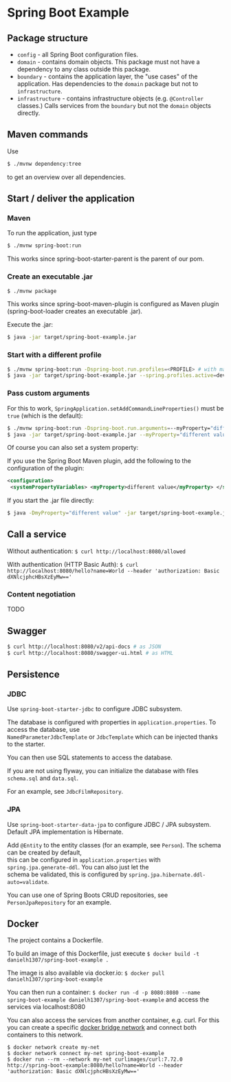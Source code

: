 # Spring Boot Example  
  
## Package structure  
  
 * `config` - all Spring Boot configuration files.  
 * `domain` - contains domain objects. This package must not have a dependency to any class outside this package.  
 * `boundary` - contains the application layer, the "use cases" of the application. Has dependencies to the `domain` package but not to `infrastructure`.   
 * `infrastructure` - contains infrastructure objects (e.g. `@Controller` classes.) Calls services from the `boundary` but not the `domain` objects directly.  
  
## Maven commands  
  
Use  
  
```bash  
$ ./mvnw dependency:tree  
```  
  
to get an overview over all dependencies.  
  
## Start / deliver the application  
  
### Maven  
  
To run the application, just type  
  
```bash  
$ ./mvnw spring-boot:run  
```  
  
This works since spring-boot-starter-parent is the parent of our pom.  
  
### Create an executable .jar  
  
```bash  
$ ./mvnw package  
```  
  
This works since spring-boot-maven-plugin is configured as Maven plugin (spring-boot-loader creates an executable .jar).  
  
Execute the .jar:  
  
```bash  
$ java -jar target/spring-boot-example.jar  
```  
  
### Start with a different profile  
  
```bash  
$ ./mvnw spring-boot:run -Dspring-boot.run.profiles=<PROFILE> # with maven  
$ java -jar target/spring-boot-example.jar --spring.profiles.active=dev # as .jar file  
```  
  
### Pass custom arguments  
  
For this to work, `SpringApplication.setAddCommandLineProperties()` must be `true` (which is the default):  
  
```bash  
$ ./mvnw spring-boot:run -Dspring-boot.run.arguments=--myProperty="different value" # with maven  
$ java -jar target/spring-boot-example.jar --myProperty="different value" # as .jar file  
```  
  
Of course you can also set a system property:  
  
If you use the Spring Boot Maven plugin, add the following to the configuration of the plugin:  
  
```xml  
<configuration>  
 <systemPropertyVariables> <myProperty>different value</myProperty> </systemPropertyVariables></configuration>  
```  
  
If you start the .jar file directly:  
  
```bash  
$ java -DmyProperty="different value" -jar target/spring-boot-example.jar # as .jar file  
```  
  
## Call a service  
Without authentication:
`$ curl http://localhost:8080/allowed`  

With authentication (HTTP Basic Auth):
`$ curl http://localhost:8080/hello?name=World --header 'authorization: Basic dXNlcjphcHBsXzEyMw=='`  
  
### Content negotiation  
  
TODO  
  
## Swagger  
  
```bash  
$ curl http://localhost:8080/v2/api-docs # as JSON  
$ curl http://localhost:8080/swagger-ui.html # as HTML  
```  
  
## Persistence  
  
### JDBC  
  
Use `spring-boot-starter-jdbc` to configure JDBC subsystem.  
  
The database is configured with properties in `application.properties`. To access the database, use  
`NamedParameterJdbcTemplate` or `JdbcTemplate` which can be injected thanks to the starter.  
  
You can then use SQL statements to access the database.  
  
If you are not using flyway, you can initialize the database with files `schema.sql` and `data.sql`.  
  
For an example, see `JdbcFilmRepository`.  
  
### JPA  
  
Use `spring-boot-starter-data-jpa` to configure JDBC / JPA subsystem. Default JPA implementation is Hibernate.  
  
Add `@Entity` to the entity classes (for an example, see `Person`). The schema can be created by default,  
this can be configured in `application.properties` with `spring.jpa.generate-ddl`. You can also just let the  
schema be validated, this is configured by `spring.jpa.hibernate.ddl-auto=validate`.  
  
You can use one of Spring Boots CRUD repositories, see `PersonJpaRepository` for an example.

## Docker
The project contains a Dockerfile.

To build an image of this Dockerfile, just execute
`$ docker build -t danielh1307/spring-boot-example .`

The image is also available via docker.io:
`$ docker pull danielh1307/spring-boot-example`

You can then run a container:
`$ docker run -d -p 8080:8080 --name spring-boot-example danielh1307/spring-boot-example`
and access the services via localhost:8080

You can also access the services from another container, e.g. curl. For this you can create a specific [docker bridge network](https://docs.docker.com/network/bridge/) and connect both containers to this network.
```
$ docker network create my-net
$ docker network connect my-net spring-boot-example
$ docker run --rm --network my-net curlimages/curl:7.72.0 http://spring-boot-example:8080/hello?name=World --header 'authorization: Basic dXNlcjphcHBsXzEyMw=='
```